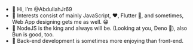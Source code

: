 - 👋 Hi, I’m @AbdullahJr69
- 👀 Interests consist of mainly JavaScript, ❤️, Flutter 💞, and sometimes, Web App designing gets me as well. 😁
- 🌱 NodeJS is the king and always will be. (Looking at you, Deno 🧐), also Bun is good, too.
- 💞️ Back-end development is sometimes more enjoying than front-end.

<!---
AbdullahJr69/AbdullahJr69 is a ✨ special ✨ repository because its `README.md` (this file) appears on your GitHub profile.
You can click the Preview link to take a look at your changes.
--->
